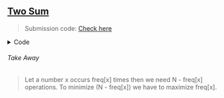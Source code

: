 ## [Two Sum](https://leetcode.com/problems/two-sum/description/)
> Submission code: [Check here](https://leetcode.com/problems/two-sum/submissions/926969861/)
<details><summary>Code</summary>

##### Concept
<p>
```
let given array nums = [3, 4, 10, 6, 2, 8] and target = 12;
find a and b such that a + b = 12,
if we know one element a = 10;
then 10 + b = 12;
or b = 2,
so if we can find another element b that is 2 in the array then we can say there exists a pair.
```
</p>

<p>

	
```C++
class Solution {
public:
    vector<int> twoSum(vector<int>& nums, int target) {
        vector<int> solution;
        unordered_map<int, int> idxMap;
        for(int i=0; i<nums.size(); i++)
        {
            int req = target - nums[i];
            if(idxMap.find(req) != idxMap.end()) {
                solution.push_back(i);
                solution.push_back(idxMap[req]);
                return solution;
            }
            idxMap[nums[i]] = i;
        }
        return {-1,-1};
    }
};
	
```
</p>
</details>
	
###### Take Away
	
> Let a number x occurs freq[x] times then we need N - freq[x] operations. To minimize (N - freq[x]) we have to maximize freq[x].
